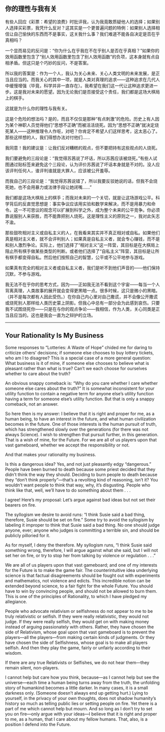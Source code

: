 ## 你的理性与我有关

有些人回应《彩票：希望的浪费》时批评我，认为我竟敢质疑他人的选择；如果别人选择买彩票，我凭什么反对？这其实是一个更普遍问题的特例：如果别人选择相信让自己愉快的东西而不是事实，这关我什么事？我们难道不能各自决定是否在乎真相吗？

一个显而易见的反问是：“你为什么在乎我在不在乎别人是否在乎真相？”如果你的效用函数里包含了“别人效用函数里包含了别人效用函数”的负项，这本身就有点自相矛盾。但这只是个巧妙的反问，不是答案。

所以我的答案是：作为一个人，我认为关心未来、关心人类文明的未来发展，是正当且应当的。而我关心的其中一项，就是人类对真理的追求——这种追求在几代人中缓慢增强（毕竟，科学并非一直存在）。我希望在我们这一代让这种追求更进一步。这是我对未来的愿望。因为无论我们是否接受这个责任，我们都是这场大棋局上的棋手。

这就是为什么你的理性与我有关。

这是个危险的想法吗？是的，而且不仅仅是那种“有点刺激”的危险。历史上有人因为某个神职人员觉得他们“思想不正确”而被活活烧死。因为“思想不正确”就决定烧死某人——这种推理令人作呕，对吧？你肯定不希望人们这样思考，这太恶心了。那些这样想的人，我们得想办法对付他们……

我同意！我的建议是：让我们反对糟糕的观点，但不要把持有这些观点的人烧死。

我们要避免的三段论是：“我觉得苏茜说了坏话，所以苏茜应该被烧死。”有些人试图通过贴标签来避免这个三段论，认为评价苏茜说了坏话本身就是不对的。没人应该评判任何人，谁评判谁就是大罪人，应该被公开羞辱。

而我自己的三段论是：“我觉得苏茜说错了，所以我要反驳她说的话，但我不会烧死她，也不会用暴力或法律手段让她闭嘴……”

我们都是这场大棋局上的棋手；而我对未来的一个关切，就是让这场游戏公平。科学背后的反直觉思想是：事实争议应该用实验和数学来解决，而不是用暴力和命令。这一不可思议的观念可以扩展到科学之外，成为整个未来的公平竞争。你必须靠说服别人来获胜，而不能靠把别人烧死。这是理性主义的原则之一，我对此矢志不渝。

那些鼓吹相对主义或自私主义的人，在我看来其实并不真正相对或自私。如果他们真是相对主义者，就不会评判别人；如果真是自私主义者，就会专心赚钱，而不是和别人激烈争论。实际上，他们选择了“相对主义”这一阵营，其目标是在大棋局上阻止所有棋手做某些类型的判断。或者他们选择了“自私主义”阵营，其目标是让所有棋手都变得自私。然后他们按照自己的智慧，公平或不公平地参与游戏。

如果真有完全的相对主义者或自私主义者，我们是听不到他们声音的——他们保持沉默，不参与游戏。

我无法不在乎你的思考方式，因为——正如我无法不看到这个宇宙——每当一个人背离真理，人类故事的展开就会变得更黑暗一点。很多时候，这只是微小的黑暗。（并不是每次都有人因此受伤。）在你自己内心里对自己撒谎，并不会像公开撒谎或烧死别人那样给人类历史蒙上阴影。但我心中总有一部分会为此感到哀伤。只要我不试图烧死你——只是在与你的观点争论——我相信，作为人类，关心同类是正当且应当的。这也是我会一直为之辩护的立场。

---

## Your Rationality Is My Business

Some responses to “Lotteries: A Waste of Hope” chided me for daring to criticize others’ decisions; if someone else chooses to buy lottery tickets, who am I to disagree? This is a special case of a more general question: What business is it of mine, if someone else chooses to believe what is pleasant rather than what is true? Can’t we each choose for ourselves whether to care about the truth?

An obvious snappy comeback is: “Why do you care whether I care whether someone else cares about the truth?” It is somewhat inconsistent for your utility function to contain a negative term for anyone else’s utility function having a term for someone else’s utility function. But that is only a snappy comeback, not an answer.

So here then is my answer: I believe that it is right and proper for me, as a human being, to have an interest in the future, and what human civilization becomes in the future. One of those interests is the human pursuit of truth, which has strengthened slowly over the generations (for there was not always Science). I wish to strengthen that pursuit further, in this generation. That is a wish of mine, for the Future. For we are all of us players upon that vast gameboard, whether we accept the responsibility or not.

And that makes your rationality my business.

Is this a dangerous idea? Yes, and not just pleasantly edgy “dangerous.” People have been burned to death because some priest decided that they didn’t think the way they should. Deciding to burn people to death because they “don’t think properly”—that’s a revolting kind of reasoning, isn’t it? You wouldn’t want people to think that way, why, it’s disgusting. People who think like that, well, we’ll have to do something about them . . .

I agree! Here’s my proposal: Let’s argue against bad ideas but not set their bearers on fire.

The syllogism we desire to avoid runs: “I think Susie said a bad thing, therefore, Susie should be set on fire.” Some try to avoid the syllogism by labeling it improper to think that Susie said a bad thing. No one should judge anyone, ever; anyone who judges is committing a terrible sin, and should be publicly pilloried for it.

As for myself, I deny the therefore. My syllogism runs, “I think Susie said something wrong, therefore, I will argue against what she said, but I will not set her on fire, or try to stop her from talking by violence or regulation . . .”

We are all of us players upon that vast gameboard; and one of my interests for the Future is to make the game fair. The counterintuitive idea underlying science is that factual disagreements should be fought out with experiments and mathematics, not violence and edicts. This incredible notion can be extended beyond science, to a fair fight for the whole Future. You should have to win by convincing people, and should not be allowed to burn them. This is one of the principles of Rationality, to which I have pledged my allegiance.

People who advocate relativism or selfishness do not appear to me to be truly relativistic or selfish. If they were really relativistic, they would not judge. If they were really selfish, they would get on with making money instead of arguing passionately with others. Rather, they have chosen the side of Relativism, whose goal upon that vast gameboard is to prevent the players—all the players—from making certain kinds of judgments. Or they have chosen the side of Selfishness, whose goal is to make all players selfish. And then they play the game, fairly or unfairly according to their wisdom.

If there are any true Relativists or Selfishes, we do not hear them—they remain silent, non-players.

I cannot help but care how you think, because—as I cannot help but see the universe—each time a human being turns away from the truth, the unfolding story of humankind becomes a little darker. In many cases, it is a small darkness only. (Someone doesn’t always end up getting hurt.) Lying to yourself, in the privacy of your own thoughts, does not shadow humanity’s history so much as telling public lies or setting people on fire. Yet there is a part of me which cannot help but mourn. And so long as I don’t try to set you on fire—only argue with your ideas—I believe that it is right and proper to me, as a human, that I care about my fellow humans. That, also, is a position I defend into the Future.